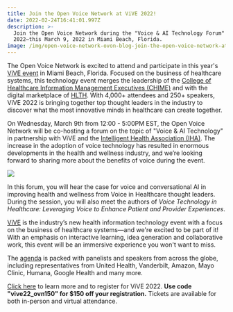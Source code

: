 ```yaml
---
title: Join the Open Voice Network at ViVE 2022!
date: 2022-02-24T16:41:01.997Z
description: >-
  Join the Open Voice Network during the "Voice & AI Technology Forum" at ViVE
  2022—this March 9, 2022 in Miami Beach, Florida.
image: /img/open-voice-network-ovon-blog-join-the-open-voice-network-at-vive-2022.png
---
```

The Open Voice Network is excited to attend and participate in this year's [ViVE event](https://www.viveevent.com/) in Miami Beach, Florida. Focused on the business of healthcare systems, this technology event merges the leadership of the [College of Healthcare Information Management Executives (CHIME)](https://chimecentral.org/) and with the digital marketplace of [HLTH](https://www.hlth.com/). With 4,000+ attendees and 250+ speakers, ViVE 2022 is bringing together top thought leaders in the industry to discover what the most innovative minds in healthcare can create together.

On Wednesday, March 9th from 12:00 - 5:00PM EST, the Open Voice Network will be co-hosting a forum on the topic of "Voice & AI Technology" in partnership with ViVE and the [Intelligent Health Association (IHA)](http://ihassociation.org/). The increase in the adoption of voice technology has resulted in enormous developments in the health and wellness industry, and we’re looking forward to sharing more about the benefits of voice during the event.

<a href="https://www.viveevent.com/register" target="_blank"><img style="height: auto; width: auto" src="img/open-voice-network-ovon-events-voice-and-ai-technology-forum-vive-2022-partner.png"  /></a>

In this forum, you will hear the case for voice and conversational AI in improving health and wellness from Voice in Healthcare thought leaders. During the session, you will also meet the authors of _Voice Technology in Healthcare: Leveraging Voice to Enhance Patient and Provider Experiences_.

[ViVE](https://www.viveevent.com/) is the industry’s new health information technology event with a focus on the business of healthcare systems—and we're excited to be part of it! With an emphasis on interactive learning, idea generation and collaborative work, this event will be an immersive experience you won't want to miss.

The [agenda](https://www.viveevent.com/agenda) is packed with panelists and speakers from across the globe, including representatives from United Health, Vanderbilt, Amazon, Mayo Clinic, Humana, Google Health and many more.

[Click here](https://www.viveevent.com/register) to learn more and to register for ViVE 2022. **Use code "vive22_ovn150" for $150 off your registration.** Tickets are available for both in-person and virtual attendance.
